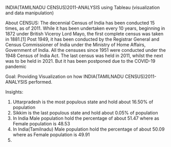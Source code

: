 INDIA(TAMILNADU CENSUS)2011-ANALYSIS using Tableau (visualization and data manipulation)

About CENSUS: The decennial Census of India has been conducted 15 times, as of 2011. While it has been undertaken every 10 years, beginning in 1872 under British Viceroy Lord Mayo, the first complete census was taken in 1881.[1] Post 1949, it has been conducted by the Registrar General and Census Commissioner of India under the Ministry of Home Affairs, Government of India. All the censuses since 1951 were conducted under the 1948 Census of India Act. The last census was held in 2011, whilst the next was to be held in 2021. But it has been postponed due to the COVID-19 pandemic

Goal: Providing Visualization on how INDIA(TAMILNADU CENSUS)2011-ANALYSIS performed.

Insights:

  1. Uttarpradesh is the most populous state and hold about 16.50% of population
  2. Sikkim is the last populous state and hold about 0.05% of population
  3. In India Male population hold the percentage of about 51.47 where as Female population is 48.53
  4. In India(Tamilnadu) Male population hold the percentage of about 50.09 where as Female population is 49.91
  5. 
